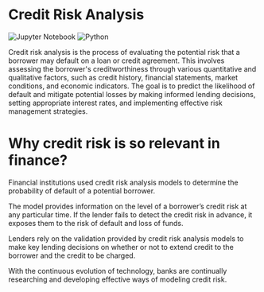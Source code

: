 # Credit Risk Analysis
![Jupyter Notebook](https://img.shields.io/badge/jupyter-%23FA0F00.svg?style=for-the-badge&logo=jupyter&logoColor=white)
![Python](https://img.shields.io/badge/python-3670A0?style=for-the-badge&logo=python&logoColor=ffdd54)

Credit risk analysis is the process of evaluating the potential risk that a borrower may default on a loan or credit agreement. This involves assessing the borrower's creditworthiness through various quantitative and qualitative factors, such as credit history, financial statements, market conditions, and economic indicators. The goal is to predict the likelihood of default and mitigate potential losses by making informed lending decisions, setting appropriate interest rates, and implementing effective risk management strategies.

# Why credit risk is so relevant in finance?
Financial institutions used credit risk analysis models to determine the probability of default of a potential borrower. 

The model provides information on the level of a borrower’s credit risk at any particular time. If the lender fails to detect the credit risk in advance, it exposes them to the risk of default and loss of funds. 

Lenders rely on the validation provided by credit risk analysis models to make key lending decisions on whether or not to extend credit to the borrower and the credit to be charged.

With the continuous evolution of technology, banks are continually researching and developing effective ways of modeling credit risk. 
